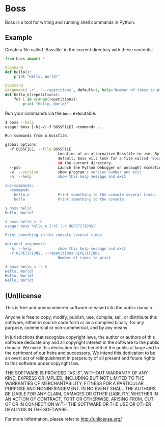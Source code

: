 # Boss

Boss is a tool for writing and running shell commands in Python.


## Example

Create a file called 'Bossfile' in the current directory with these contents:

```python
from boss import *

@command
def hello():
    print "Hello, World!"

@command
@argument('-r', '--repetitions', default=1, help="Number of times to print")
def hello_n(repetitions):
    for i in xrange(repetitions):
        print "Hello, World!"
```

Run your commands via the `boss` executable:

```bash
$ boss --help
usage: boss [-h|-v|-f BOSSFILE] <command> ...

Run commands from a Bossfile.

global options:
  -f BOSSFILE, --file BOSSFILE
                        Location of an alternative Bossfile to use. By
                        default, boss will look for a file called 'Bossfile'
                        in the current directory.
  --pdb                 Launch the Python Debugger on uncaught exceptions.
  -v, --version         show program's version number and exit
  -h, --help            show this help message and exit

sub-commands:
  <command>
    hello_n             Print something to the console several times.
    hello               Print something to the console.

$ boss hello
Hello, World!

$ boss hello_n -h
usage: boss hello_n [-h] [-r REPETITIONS]

Print something to the console several times.

optional arguments:
  -h, --help            show this help message and exit
  -r REPETITIONS, --repetitions REPETITIONS
                        Number of times to print

$ boss hello_n -r 3
Hello, World!
Hello, World!
Hello, World!
```


## (Un)license

This is free and unencumbered software released into the public domain.

Anyone is free to copy, modify, publish, use, compile, sell, or distribute this
software, either in source code form or as a compiled binary, for any purpose,
commercial or non-commercial, and by any means.

In jurisdictions that recognize copyright laws, the author or authors of this
software dedicate any and all copyright interest in the software to the public
domain. We make this dedication for the benefit of the public at large and to
the detriment of our heirs and successors. We intend this dedication to be an
overt act of relinquishment in perpetuity of all present and future rights to
this software under copyright law.

THE SOFTWARE IS PROVIDED "AS IS", WITHOUT WARRANTY OF ANY KIND, EXPRESS OR
IMPLIED, INCLUDING BUT NOT LIMITED TO THE WARRANTIES OF MERCHANTABILITY,
FITNESS FOR A PARTICULAR PURPOSE AND NONINFRINGEMENT.  IN NO EVENT SHALL THE
AUTHORS BE LIABLE FOR ANY CLAIM, DAMAGES OR OTHER LIABILITY, WHETHER IN AN
ACTION OF CONTRACT, TORT OR OTHERWISE, ARISING FROM, OUT OF OR IN CONNECTION
WITH THE SOFTWARE OR THE USE OR OTHER DEALINGS IN THE SOFTWARE.

For more information, please refer to <http://unlicense.org/>
